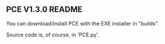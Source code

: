 ## PCE V1.3.0 README
You can download/install PCE with the EXE installer in "builds".

Source code is, of course, in 'PCE.py'.